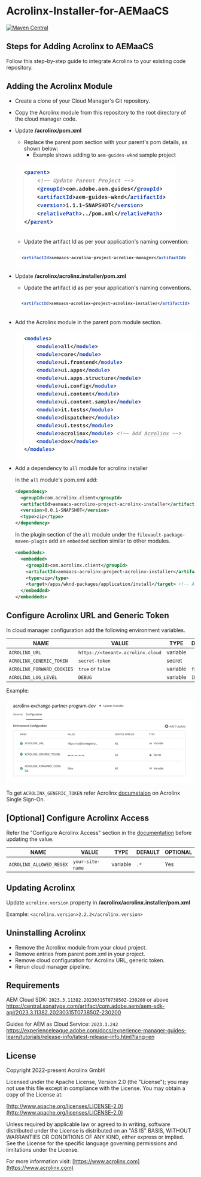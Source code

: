 # Acrolinx-Installer-for-AEMaaCS

[![Maven Central](https://img.shields.io/maven-central/v/com.acrolinx.client/acrolinx-for-aem.all)](https://search.maven.org/artifact/com.acrolinx.client/acrolinx-for-aem.all)

## Steps for Adding Acrolinx to AEMaaCS

Follow this step-by-step guide to integrate Acrolinx to your existing code repository.

## Adding the Acrolinx Module

- Create a clone of your Cloud Manager's Git repository.
- Copy the Acrolinx module from this repository to the root directory of the cloud manager code.
- Update  **/acrolinx/pom.xml**

  - Replace the parent pom section with your parent's pom details, as shown below:
    - Example shows adding to `aem-guides-wknd` sample project

  ![Parent Section of Module](assets/parent-section.png)

  - Update the artifact Id as per your application's naming convention:

  ![Artifact ID](assets/artifact-id-manager.png)

- Update  **/acrolinx/acrolinx.installer/pom.xml**

  - Update the artifact id as per your application's naming conventions.

  ![Artifact ID](assets/artifact-id-installer.png)

- Add the Acrolinx module in the parent pom module section.

  ![Parent POM](assets/parent-pom.png)

- Add a dependency to `all` module for acrolinx installer

  In the `all` module's pom.xml add:

  ```xml
  <dependency>
    <groupId>com.acrolinx.client</groupId>
    <artifactId>aemaacs-acrolinx-project-acrolinx-installer</artifactId>
    <version>0.0.1-SNAPSHOT</version>
    <type>zip</type>
  </dependency>
  ```

  In the plugin section of the `all` module under the `filevault-package-maven-plugin` add an `embedded` section similar to other modules.

  ```xml
  <embeddeds>
    <embedded>
      <groupId>com.acrolinx.client</groupId>
      <artifactId>aemaacs-acrolinx-project-acrolinx-installer</artifactId>
      <type>zip</type>
      <target>/apps/wknd-packages/application/install</target> <!-- Adjust path as per your project-->
    </embedded>
  </embeddeds>
  ```

## Configure Acrolinx URL and Generic Token

In cloud manager configuration add the following environment variables.

| NAME | VALUE | TYPE | DEFAULT | OPTIONAL |
|------|-------|------|---------|----------|
|`ACROLINX_URL`| `https://<tenant>.acrolinx.cloud`| variable || No |
|`ACROLINX_GENERIC_TOKEN`|`secret-token`|secret|| No |
|`ACROLINX_FORWARD_COOKIES`|`true` or `false`| variable |`false`| Yes |
|`ACROLINX_LOG_LEVEL`|`DEBUG`| variable |`INFO`| Yes |

Example:

![Configuration](assets/configuration.png)

To get `ACROLINX_GENERIC_TOKEN` refer Acrolinx [documetaion](https://support.acrolinx.com/hc/en-us/articles/10306041280274) on Acrolinx Single Sign-On.

## [Optional] Configure Acrolinx Access

Refer the "Configure Acrolinx Access" section in the [documentation](https://support.acrolinx.com/hc/en-us/articles/10211388159378-Admin-Guide) before updating the value.

| NAME | VALUE | TYPE | DEFAULT | OPTIONAL |
|------|-------|------|---------|----------|
|`ACROLINX_ALLOWED_REGEX`|`your-site-name`| variable | `.*` | Yes |

## Updating Acrolinx

Update `acrolinx.version` property in **/acrolinx/acrolinx.installer/pom.xml**

Example: `<acrolinx.version>2.2.2</acrolinx.version>`

## Uninstalling Acrolinx

- Remove the Acrolinx module from your cloud project.
- Remove entries from parent pom.xml in your project.
- Remove cloud configuration for Acrolinx URL, generic token.
- Rerun cloud manager pipeline.

## Requirements

AEM Cloud SDK: `2023.3.11382.20230315T073850Z-230200` or above <https://central.sonatype.com/artifact/com.adobe.aem/aem-sdk-api/2023.3.11382.20230315T073850Z-230200>

Guides for AEM as Cloud Service:  `2023.3.242` <https://experienceleague.adobe.com/docs/experience-manager-guides-learn/tutorials/release-info/latest-release-info.html?lang=en>

## License

Copyright 2022-present Acrolinx GmbH

Licensed under the Apache License, Version 2.0 (the "License");
you may not use this file except in compliance with the License.
You may obtain a copy of the License at:

[http://www.apache.org/licenses/LICENSE-2.0](http://www.apache.org/licenses/LICENSE-2.0)

Unless required by applicable law or agreed to in writing, software
distributed under the License is distributed on an "AS IS" BASIS,
WITHOUT WARRANTIES OR CONDITIONS OF ANY KIND, either express or implied.
See the License for the specific language governing permissions and
limitations under the License.

For more information visit: [https://www.acrolinx.com](https://www.acrolinx.com)
